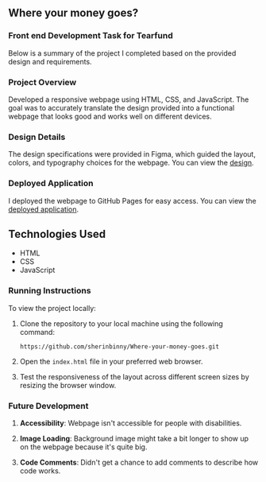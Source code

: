 ## Where your money goes?

### Front end Development Task for Tearfund

Below is a summary of the project I completed based on the provided design and requirements.

### Project Overview

Developed a responsive webpage using HTML, CSS, and JavaScript. The goal was to accurately translate the design provided into a functional webpage that looks good and works well on different devices.

### Design Details

The design specifications were provided in Figma, which guided the layout, colors, and typography choices for the webpage. You can view the [design](https://www.figma.com/file/orTSB2MU7ZSiIXcSol9hgI/Front-end-task---Where-your-money-goes).

### Deployed Application

I deployed the webpage to GitHub Pages for easy access. You can view the [deployed application](https://sherinbinny.github.io/Where-your-money-goes).

## Technologies Used

- HTML
- CSS
- JavaScript

### Running Instructions

To view the project locally:

1. Clone the repository to your local machine using the following command:
   ```
   https://github.com/sherinbinny/Where-your-money-goes.git
   ```

2. Open the `index.html` file in your preferred web browser.

3. Test the responsiveness of the layout across different screen sizes by resizing the browser window.

### Future Development

1. **Accessibility**: Webpage isn't accessible for people with disabilities.

2. **Image Loading**: Background image might take a bit longer to show up on the webpage because it's quite big.

3. **Code Comments**: Didn't get a chance to add comments to describe how code works.


